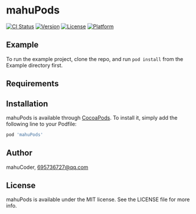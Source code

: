 # mahuPods

[![CI Status](https://img.shields.io/travis/mahuCoder/mahuPods.svg?style=flat)](https://travis-ci.org/mahuCoder/mahuPods)
[![Version](https://img.shields.io/cocoapods/v/mahuPods.svg?style=flat)](https://cocoapods.org/pods/mahuPods)
[![License](https://img.shields.io/cocoapods/l/mahuPods.svg?style=flat)](https://cocoapods.org/pods/mahuPods)
[![Platform](https://img.shields.io/cocoapods/p/mahuPods.svg?style=flat)](https://cocoapods.org/pods/mahuPods)

## Example

To run the example project, clone the repo, and run `pod install` from the Example directory first.

## Requirements

## Installation

mahuPods is available through [CocoaPods](https://cocoapods.org). To install
it, simply add the following line to your Podfile:

```ruby
pod 'mahuPods'
```

## Author

mahuCoder, 695736727@qq.com

## License

mahuPods is available under the MIT license. See the LICENSE file for more info.
